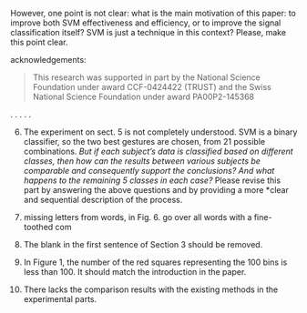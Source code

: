 

However, one point is not clear: what is the main motivation of this paper: to improve both SVM effectiveness and efficiency, or to improve the signal classification itself? SVM is just a technique in this context? Please, make this point clear.

acknowledgements:
> This research was supported in part by the National Science Foundation under award CCF-0424422 (TRUST) and the Swiss National Science Foundation under award PA00P2-145368

.
.
.
.
.

6.	The experiment on sect. 5 is not completely understood. SVM is a binary classifier, so the two best gestures are chosen, from 21 possible combinations. *But if each subject’s data is classified based on different classes, then how can the results between various subjects be comparable and consequently support the conclusions? And what happens to the remaining 5 classes in each case?* Please revise this part by answering the above questions and by providing a more *clear and sequential description of the process. 

1. missing letters from words, in Fig. 6.    go over all words with a fine-toothed com

1. The blank in the first sentence of Section 3 should be removed. 

2. In Figure 1, the number of the red squares representing the 100 bins is less than 100. It should match the introduction in the paper. 

3. There lacks the comparison results with the existing methods in the experimental parts.